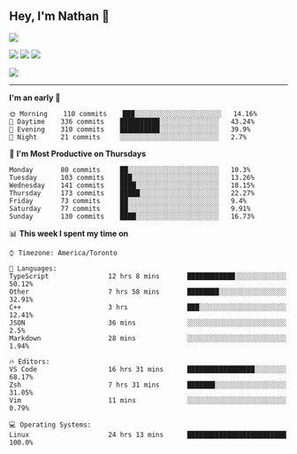 ## Hey, I'm Nathan 👋

![](https://visitor-badge.laobi.icu/badge?page_id=nathan13888.visiter.badge)

[![](https://img.shields.io/badge/OS-Ubuntu-blue?style=flat-square&logo=ubuntu&logoColor=white)](https://en.wikipedia.org/wiki/Linux)
[![](https://img.shields.io/badge/Editor-VSCodeInsiders-blue?style=flat-square&logo=visual-studio-code&logoColor=white)](https://code.visualstudio.com/)
[![](https://img.shields.io/badge/Editor-Neovim-blue?style=flat-square&logo=vim&logoColor=white)](https://github.com/neovim/neovim)

![](https://github-readme-stats.vercel.app/api?username=Nathan13888&show_icons=true&theme=dracula&hide=stars&count_private=true)

---

<!--START_SECTION:waka-->
**I'm an early 🐤** 

```text
🌞 Morning    110 commits    ███░░░░░░░░░░░░░░░░░░░░░░   14.16% 
🌆 Daytime    336 commits    ██████████░░░░░░░░░░░░░░░   43.24% 
🌃 Evening    310 commits    ██████████░░░░░░░░░░░░░░░   39.9% 
🌙 Night      21 commits     ░░░░░░░░░░░░░░░░░░░░░░░░░   2.7%

```
📅 **I'm Most Productive on Thursdays** 

```text
Monday       80 commits     ██░░░░░░░░░░░░░░░░░░░░░░░   10.3% 
Tuesday      103 commits    ███░░░░░░░░░░░░░░░░░░░░░░   13.26% 
Wednesday    141 commits    ████░░░░░░░░░░░░░░░░░░░░░   18.15% 
Thursday     173 commits    █████░░░░░░░░░░░░░░░░░░░░   22.27% 
Friday       73 commits     ██░░░░░░░░░░░░░░░░░░░░░░░   9.4% 
Saturday     77 commits     ██░░░░░░░░░░░░░░░░░░░░░░░   9.91% 
Sunday       130 commits    ████░░░░░░░░░░░░░░░░░░░░░   16.73%

```


📊 **This week I spent my time on** 

```text
⌚︎ Timezone: America/Toronto

💬 Languages: 
TypeScript               12 hrs 8 mins       ████████████░░░░░░░░░░░░░   50.12% 
Other                    7 hrs 58 mins       ████████░░░░░░░░░░░░░░░░░   32.91% 
C++                      3 hrs               ███░░░░░░░░░░░░░░░░░░░░░░   12.41% 
JSON                     36 mins             ░░░░░░░░░░░░░░░░░░░░░░░░░   2.5% 
Markdown                 28 mins             ░░░░░░░░░░░░░░░░░░░░░░░░░   1.94%

🔥 Editors: 
VS Code                  16 hrs 31 mins      █████████████████░░░░░░░░   68.17% 
Zsh                      7 hrs 31 mins       ███████░░░░░░░░░░░░░░░░░░   31.05% 
Vim                      11 mins             ░░░░░░░░░░░░░░░░░░░░░░░░░   0.79%

💻 Operating Systems: 
Linux                    24 hrs 13 mins      █████████████████████████   100.0%

```


<!--END_SECTION:waka-->
